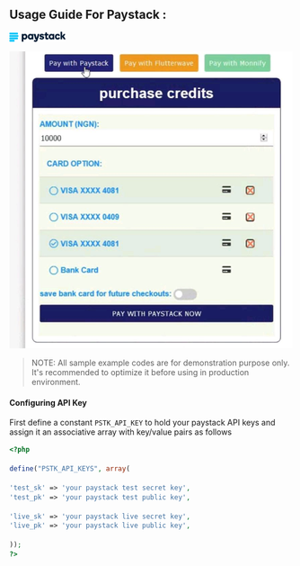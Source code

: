 ## Usage Guide For Paystack :
<p><a href="https://www.paystack.com/" target="_blank" rel="noreferrer"><img src="/logos/paystack-2.svg" title="Paystack" alt="Paystack logo" width="100" height="auto"/></a></p>

<img src="https://github.com/euroadams/euroadams/blob/master/assets/public/work-samples/paystack.jpg" alt="Paystack Sample" width="auto" height="auto"/>

> NOTE: All sample example codes are for demonstration purpose only. It's recommended to optimize it before using in production environment.

#### Configuring API Key

First define a constant `PSTK_API_KEY` to hold your paystack API keys and assign it an associative array with key/value pairs as follows 

```php
<?php

define("PSTK_API_KEYS", array(

'test_sk' => 'your paystack test secret key',
'test_pk' => 'your paystack test public key', 
		
'live_sk' => 'your paystack live secret key',
'live_pk' => 'your paystack live public key',
		
));
?>
```

